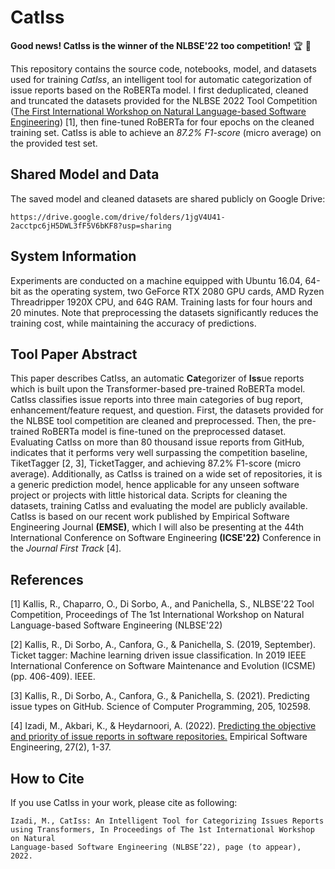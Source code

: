 # CatIss

<strong>Good news! CatIss is the winner of the NLBSE'22 too competition!</strong> &#x1F3C6; &#127881;


This repository contains the source code, notebooks, model, and datasets used 
for training <em>CatIss</em>, 
an intelligent tool for automatic categorization of issue reports 
based on the RoBERTa model.
I first deduplicated, cleaned and truncated 
the datasets provided for the NLBSE 2022 Tool Competition
(<a href="https://nlbse2022.github.io/">The First International Workshop 
    on Natural Language-based Software Engineering</a>) [1], 
then fine-tuned RoBERTa for four epochs on the cleaned training set. 
CatIss is able to achieve an <em>87.2% F1-score</em> (micro average) 
on the provided test set.


## Shared Model and Data

The saved model and cleaned datasets are shared publicly on Google Drive:

```
https://drive.google.com/drive/folders/1jgV4U41-2acctpc6jH5DWL3fF5V6bKF8?usp=sharing
```

## System Information

Experiments are conducted on a machine
equipped with Ubuntu 16.04, 64-bit as the operating system,
two GeForce RTX 2080 GPU cards,
AMD Ryzen Threadripper 1920X CPU, and 64G RAM.
Training lasts for four hours and 20 minutes.
Note that preprocessing the datasets 
significantly reduces the training cost, 
while maintaining the accuracy of predictions.


## Tool Paper Abstract

This paper describes CatIss, 
an automatic <b>Cat</b>egorizer of <b>Iss</b>ue reports
which is built upon the Transformer-based pre-trained RoBERTa model. 
CatIss classifies issue reports into three main categories of 
bug report, enhancement/feature request, and question.
First, the datasets provided for the NLBSE tool competition 
are cleaned and preprocessed.
Then, the pre-trained RoBERTa model 
is fine-tuned on the preprocessed dataset.
Evaluating CatIss on more than 
80 thousand issue reports from GitHub,
indicates that it performs very well 
surpassing the competition baseline, TiketTagger [2, 3],
TicketTagger, 
and achieving 87.2% F1-score (micro average).
Additionally, as CatIss is trained on a wide set of repositories,
it is a generic prediction model, 
hence applicable for any unseen software project 
or projects with little historical data.
Scripts for cleaning the datasets, 
training CatIss 
and evaluating the model 
are publicly available.
CatIss is based on our recent work 
published by Empirical Software Engineering Journal <b>(EMSE)</b>, 
which I will also be presenting 
at the 44th International Conference on Software Engineering <b>(ICSE'22)</b> Conference 
in the <i>Journal First Track</i> [4].


## References

[1] Kallis, R., Chaparro, O., Di Sorbo, A., and Panichella, S., 
NLBSE'22 Tool Competition, 
Proceedings of The 1st International Workshop on Natural Language-based Software Engineering (NLBSE'22)

[2] Kallis, R., Di Sorbo, A., Canfora, G., & Panichella, S. (2019, September). 
Ticket tagger: Machine learning driven issue classification. 
In 2019 IEEE International Conference on Software Maintenance and Evolution (ICSME) (pp. 406-409). IEEE.

[3] Kallis, R., Di Sorbo, A., Canfora, G., & Panichella, S. (2021). 
Predicting issue types on GitHub. Science of Computer Programming, 205, 102598.

[4] Izadi, M., Akbari, K., & Heydarnoori, A. (2022). 
<a href = "https://link.springer.com/article/10.1007/s10664-021-10085-3">
    Predicting the objective and priority of issue reports in software repositories.</a> 
Empirical Software Engineering, 27(2), 1-37.


## How to Cite

If you use CatIss in your work, please cite as following:

```
Izadi, M., CatIss: An Intelligent Tool for Categorizing Issues Reports using Transformers, In Proceedings of The 1st International Workshop on Natural
Language-based Software Engineering (NLBSE’22), page (to appear), 2022.
``` 
